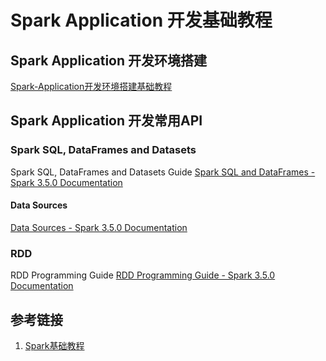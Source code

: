 # Spark Application 开发基础教程


## Spark Application 开发环境搭建

[Spark-Application开发环境搭建基础教程](work/component/Big-Data/Apache-Spark/development/Spark-Application开发环境搭建基础教程.md)

## Spark Application 开发常用API

### Spark SQL, DataFrames and Datasets

Spark SQL, DataFrames and Datasets Guide
[Spark SQL and DataFrames - Spark 3.5.0 Documentation](https://spark.apache.org/docs/latest/sql-programming-guide.html)

#### Data Sources
[Data Sources - Spark 3.5.0 Documentation](https://spark.apache.org/docs/latest/sql-data-sources.html)

### RDD

RDD Programming Guide
[RDD Programming Guide - Spark 3.5.0 Documentation](https://spark.apache.org/docs/latest/rdd-programming-guide.html)

## 参考链接
1. [Spark基础教程](work/component/Big-Data/Apache-Spark/Spark基础教程.md)



